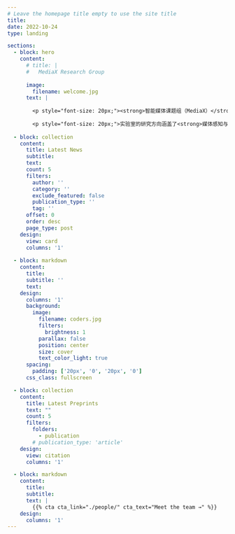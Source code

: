 ```yaml
---
# Leave the homepage title empty to use the site title
title:
date: 2022-10-24
type: landing

sections:
  - block: hero
    content:
      # title: |
      #   MediaX Research Group
        
      image:
        filename: welcome.jpg
      text: |
        
        <p style="font-size: 20px;"><strong>智能媒体课题组（MediaX）</strong>聚焦于媒体大模型领域的研究探索，突破多模态内容生成、增强、评估与呈现等一系列关键技术，为高质量、高效率的媒体制作提供坚实的支撑。</p>
        
        <p style="font-size: 20px;">实验室的研究方向涵盖了<strong>媒体感知与评估</strong>、<strong>视频处理与生成</strong>、<strong>3/4D 生成与呈现</strong>以及<strong>新媒体智作平台</strong>等重要研究方向。其中，<strong>媒体感知与评估方向</strong>致力于构建针对 UGC、PGC 和 AIGC 内容的多维感知智能媒体质量评估理论体系；<strong>视频处理与生成方向</strong>专注于实现 4K/8K 超高清内容的修复增强以及可控的生成与编辑技术研发；<strong>3/4D 生成与呈现方向</strong>着力攻关 GenAI 驱动下的沉浸式视频高效表征、压缩及实时交互呈现相关技术；<strong>新媒体智作平台方向</strong>则致力于打造多智能体协同的自动化内容制作引擎与人机交互编辑平台。</p>
  
  - block: collection
    content:
      title: Latest News
      subtitle:
      text:
      count: 5
      filters:
        author: ''
        category: ''
        exclude_featured: false
        publication_type: ''
        tag: ''
      offset: 0
      order: desc
      page_type: post
    design:
      view: card
      columns: '1'
  
  - block: markdown
    content:
      title:
      subtitle: ''
      text:
    design:
      columns: '1'
      background:
        image: 
          filename: coders.jpg
          filters:
            brightness: 1
          parallax: false
          position: center
          size: cover
          text_color_light: true
      spacing:
        padding: ['20px', '0', '20px', '0']
      css_class: fullscreen

  - block: collection
    content:
      title: Latest Preprints
      text: ""
      count: 5
      filters:
        folders:
          - publication
        # publication_type: 'article'
    design:
      view: citation
      columns: '1'

  - block: markdown
    content:
      title:
      subtitle:
      text: |
        {{% cta cta_link="./people/" cta_text="Meet the team →" %}}
    design:
      columns: '1'
---
```

